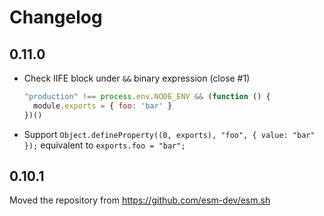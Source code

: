 # Changelog

## 0.11.0

- Check IIFE block under `&&` binary expression (close #1)
  ```js
  "production" !== process.env.NODE_ENV && (function () {
    module.exports = { foo: 'bar' }
  })()
  ```
- Support `Object.defineProperty((0, exports), "foo", { value: "bar" });` equivalent to `exports.foo = "bar";`

## 0.10.1

Moved the repository from https://github.com/esm-dev/esm.sh
